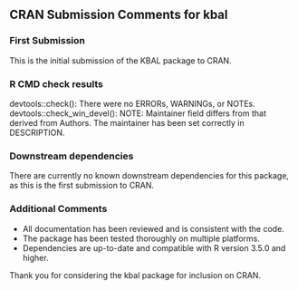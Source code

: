 ## CRAN Submission Comments for kbal

### First Submission
This is the initial submission of the KBAL package to CRAN.

### R CMD check results
devtools::check(): 
There were no ERRORs, WARNINGs, or NOTEs.
devtools::check_win_devel(): 
NOTE: Maintainer field differs from that derived from Authors. The maintainer has been set correctly in DESCRIPTION.

### Downstream dependencies
There are currently no known downstream dependencies for this package, as this is the first submission to CRAN.

### Additional Comments
- All documentation has been reviewed and is consistent with the code.
- The package has been tested thoroughly on multiple platforms.
- Dependencies are up-to-date and compatible with R version 3.5.0 and higher.

Thank you for considering the kbal package for inclusion on CRAN.